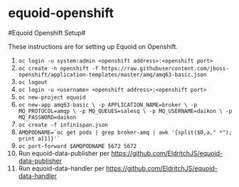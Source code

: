 # equoid-openshift

#Equoid Openshift Setup#

These instructions are for setting up Equoid on Openshift.

1. `oc login -u system:admin <openshift address>:<openshift port>`
1. `oc create -n openshift -f https://raw.githubusercontent.com/jboss-openshift/application-templates/master/amq/amq63-basic.json`
1. `oc logout`
1. `oc login -u <username> <openshift address>:<openshift port>`
1. `oc new-project equoid`
1. `oc new-app amq63-basic \
	-p APPLICATION_NAME=broker \
	-p MQ_PROTOCOL=amqp \
	-p MQ_QUEUES=salesq \
	-p MQ_USERNAME=daikon \
	-p MQ_PASSWORD=daikon`
8. `oc create -f infinispan.json`
8. ``AMQPODNAME=`oc get pods | grep broker-amq | awk '{split($0,a," *"); print a[1]}'` ``
9. `oc port-forward $AMQPODNAME 5672 5672`
10. Run equoid-data-publisher per https://github.com/EldritchJS/equoid-data-publisher
11. Run equoid-data-handler per https://github.com/EldritchJS/equoid-data-handler 
